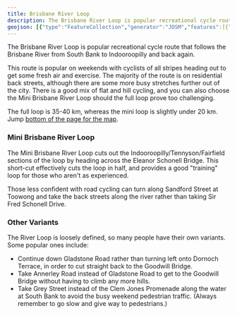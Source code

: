 ```yaml
---
title: Brisbane River Loop
description: The Brisbane River Loop is popular recreational cycle route that follows the Brisbane River from South Bank to Indooroopilly and back again.
geojson: [{"type":"FeatureCollection","generator":"JOSM","features":[{"type":"Feature","properties":{"bicycle":"yes","highway":"path"},"geometry":{"type":"LineString","coordinates":[[153.00460444971935,-27.476878215740534],[153.00855964854864,-27.473668104626174],[153.01168124044978,-27.47149650584036],[153.01232861604288,-27.471181777828072],[153.01256805633076,-27.47099294058924]]}},{"type":"Feature","properties":{"bicycle":"yes","highway":"path"},"geometry":{"type":"LineString","coordinates":[]}},{"type":"Feature","properties":{"bicycle":"3","highway":"residential"},"geometry":{"type":"LineString","coordinates":[[152.97353010135407,-27.50741993008235],[152.97380601370426,-27.508332067251565],[152.9744205457569,-27.508254202178666],[152.9775779532424,-27.51008543413346],[152.9771345453019,-27.511375357422402],[152.98066407250826,-27.511847276797987],[152.98240223163506,-27.513593360884883],[152.98236675899977,-27.514159652474497],[152.9843753745754,-27.516018045818974],[152.98426008851087,-27.51637983558446],[152.9849606730568,-27.51649781025068],[152.98955437932048,-27.52092570121152],[152.99201972746965,-27.522868254301613],[152.9921350135342,-27.523607516503013],[152.9927912572861,-27.524496197464178],[152.99400619504306,-27.52492087432513],[152.9966134337332,-27.524559112658185],[152.99778403069618,-27.524716400485726],[153.0014465802847,-27.524456875449623],[153.00341531154046,-27.524842230585747],[153.00450189965403,-27.524570098981314],[153.0053296367046,-27.52487039083754],[153.00668411551447,-27.524825903206885],[153.00862804343618,-27.524792537472088],[153.00968152695498,-27.523635852405917],[153.01069738606247,-27.52332443511675],[153.0116003719358,-27.523491265917063],[153.012691479866,-27.524002878792952],[153.01325584603677,-27.523702584567413],[153.0129924751571,-27.523346679238077],[153.01333109485958,-27.522857307529225],[153.01226506987027,-27.522723842139715],[153.01294230927527,-27.519476134398012],[153.01287960192292,-27.518197045091558],[153.01343142662327,-27.515349627653148],[153.01178849399273,-27.515160538728747],[153.01127429370374,-27.51431519603292],[153.01012047842121,-27.5140371213577],[153.00985710754156,-27.51437081088361],[153.0091422437252,-27.514337441976572],[153.0085653360839,-27.51392589129077],[153.0073362719786,-27.51374792294975],[153.00663394963271,-27.51315840076352],[153.00595671022768,-27.51304716980805],[153.00405040671743,-27.51392589129077],[153.003523664958,-27.514304073059407],[153.00281308163986,-27.51506978399994],[153.0015094622948,-27.514849561661467],[153.00029452453785,-27.514212487413946],[153.00021471110855,-27.513543948742154],[153.00085321854286,-27.513504622811404],[153.00161736144773,-27.513903645263884],[153.0017929420342,-27.510677923745366],[153.00280880114164,-27.509320867806622],[153.00245763996867,-27.509165139005294],[153.0048028949451,-27.506951541495006],[153.00679698874862,-27.506384230441288],[153.00963136107313,-27.50617287851659],[153.01108617164675,-27.50593927854857],[153.0151119836652,-27.505850287954104],[153.016165467184,-27.505983773818805],[153.01908762980176,-27.505527696445906],[153.02134509448496,-27.5044598005682],[153.0228626124109,-27.50323615713453],[153.02335172975893,-27.502279480973066],[153.02381576416602,-27.50068871034032],[153.0230883588792,-27.49995450075486],[153.02288769535178,-27.499420527070978],[153.02263686594256,-27.499142414751322],[153.022649407413,-27.498786429956752],[153.02293786123366,-27.498374821102818],[153.02290023682227,-27.497907587565535],[153.02234841212191,-27.497273481735554],[153.0224236609447,-27.496961989814483],[153.02276228064719,-27.496861867224094],[153.02392863740016,-27.497062112313813],[153.02417946680944,-27.497629471423156],[153.0245306279824,-27.49770734401386],[153.0247689159212,-27.49746260140044],[153.0247563744507,-27.496872991960856],[153.02550886267844,-27.495793887260227],[153.02461841827562,-27.49494839577404],[153.0226368659426,-27.494036147677228],[153.01869884421737,-27.49044270664413],[153.0186235953946,-27.488551374783547],[153.01889950774475,-27.487716953341245],[153.01798650136354,-27.487198383117892],[153.01624834223676,-27.487056775809062],[153.01435055625143,-27.48740292668695],[153.01179652651416,-27.487182648981463],[153.01089197431554,-27.486836497411183],[153.00975684998787,-27.486883699962107],[153.00730923815632,-27.487324256128424],[153.00610316855816,-27.486757826448013],[153.00427632784331,-27.486569015907115],[153.0040457557143,-27.486757826448013],[153.00339838012115,-27.48981999431117],[152.99943431313312,-27.48962332212644],[152.9991505320512,-27.489544653154194],[152.99686254707822,-27.488396079758946],[152.99672065653724,-27.48807353302081],[152.99681820628413,-27.48757004354119],[152.9971463281601,-27.487271095573476],[152.99766068137112,-27.486507987870894],[152.99777596743564,-27.485524593858507]]}},{"type":"Feature","properties":{"bicycle":"yes","highway":"path"},"geometry":{"type":"LineString","coordinates":[]}},{"type":"Feature","properties":{"bicycle":"yes","highway":"path"},"geometry":{"type":"LineString","coordinates":[[153.01256805633076,-27.47099294058924],[153.01362336722917,-27.470308402885905],[153.0139071483111,-27.470308402885905],[153.01519303133853,-27.46990712018636],[153.01557436216734,-27.469639597574908],[153.0163458919838,-27.469529441016736],[153.01672722281268,-27.46962386093049],[153.0169577949417,-27.469891383580133],[153.0171972352296,-27.46974188570891],[153.01803084215769,-27.470489373037033],[153.01839443666896,-27.470646738144282],[153.01987541919019,-27.472716068397848],[153.01985768287255,-27.47294424311939],[153.0213652698703,-27.475123681304222],[153.02170225990508,-27.475430530149822],[153.02228755838652,-27.47636680724288],[153.02246492156272,-27.476414014280575],[153.0225536031508,-27.476563503099833],[153.02250926235678,-27.47677593423091],[153.02318324242637,-27.477539109359785],[153.02373306827263,-27.47800330607923],[153.02404345383096,-27.478498971603393],[153.02415873989548,-27.479159855499844],[153.02477064285338,-27.48010396847427],[153.0247263020593,-27.480418671000976],[153.0249036652355,-27.48067829990867],[153.02524952342912,-27.480772710268845],[153.0256219860991,-27.480882855586778],[153.02591463533983,-27.48144931548215],[153.0253204686996,-27.48177974907586],[153.0252672597467,-27.48196070038571],[153.02533281564098,-27.482070492543812],[153.0264235991746,-27.481456830986307],[153.0273724921673,-27.48011935164381],[153.02853422097135,-27.47922244463553],[153.02861403440068,-27.47893134166843],[153.02813515382493,-27.478781856062074],[153.02726607426155,-27.478585164165725],[153.02148403471745,-27.470858828674867],[153.01754657220576,-27.46807343842649],[153.01657994289545,-27.467648542200294],[153.0139372315701,-27.467790174457697],[153.01097526652757,-27.468986172929117],[153.00982240588226,-27.469757270325236],[153.00388073947954,-27.47456470485698],[153.00349940865075,-27.47526495196088],[153.00015611277937,-27.4782075147403],[152.99784152333,-27.480843166010047],[152.99644922239682,-27.483046050033376],[152.9960324189328,-27.483565294851175],[152.99526975727514,-27.483832783650463],[152.99354933446602,-27.485217421167548],[152.99322121259004,-27.486546971491133]]}},{"type":"Feature","properties":{"bicycle":"yes","highway":"path"},"geometry":{"type":"LineString","coordinates":[[152.97588789780102,-27.503181730146387],[152.97452087752058,-27.504861456209813],[152.97353010135407,-27.50741993008235]]}},{"type":"Feature","properties":{"bicycle":"yes","highway":"path"},"geometry":{"type":"LineString","coordinates":[[152.99777596743564,-27.485524593858507],[152.99857410172854,-27.4842658367094],[153.00281308163972,-27.47893169365038],[153.00409009650832,-27.478176395880766],[153.0044536910195,-27.478113454166223],[153.00499464870697,-27.477389621864297],[153.00490596711887,-27.4771693241328],[153.00460444971935,-27.476878215740534]]}},{"type":"Feature","properties":{"bicycle":"yes","highway":"path"},"geometry":{"type":"LineString","coordinates":[]}},{"type":"Feature","properties":{"bicycle":"3","highway":"residential"},"geometry":{"type":"LineString","coordinates":[[152.99322121259004,-27.486546971491133],[152.99385085186555,-27.486641376820952],[152.9935315981484,-27.48830919096996]]}},{"type":"Feature","properties":{"bicycle":"yes","highway":"path"},"geometry":{"type":"LineString","coordinates":[]}},{"type":"Feature","properties":{"bicycle":"yes","highway":"path"},"geometry":{"type":"LineString","coordinates":[[152.9935315981484,-27.48830919096996],[152.9939750060889,-27.488828410973603],[152.99391292897727,-27.489984846728245],[152.99436520507655,-27.49074793033687],[152.99433512181736,-27.491763096615735],[152.9944149352466,-27.492156432989898]]}},{"type":"Feature","properties":{"bicycle":"3","highway":"residential"},"geometry":{"type":"LineString","coordinates":[[152.9944149352466,-27.492156432989898],[152.9980597485175,-27.49417029320989],[153.00162474835906,-27.49476815087126],[153.002981576657,-27.494280425128306],[153.00638694964,-27.493832030200167],[153.01172558124364,-27.49465015290579],[153.012216808761,-27.4923999488973],[153.01265134854268,-27.49210888075937],[153.01391062709374,-27.492289815097774],[153.01536500513856,-27.493021416129857],[153.01666862448369,-27.494099142127833],[153.0178746940818,-27.495491517030455],[153.01914284079166,-27.497465984579723],[153.0192183119395,-27.49766203840112],[153.01926251110154,-27.49777685581977],[153.02013607457835,-27.500046111901803],[153.02002078851376,-27.500581008777495],[153.0196128532085,-27.501060840527565],[153.0178746940818,-27.501808115316692],[153.01300607489515,-27.502728436242343],[153.01038109988735,-27.50214635381633],[153.00974259245305,-27.500746196993152],[153.00685278837247,-27.50301486854145],[153.0060375927924,-27.50332634333269],[153.00569897308995,-27.503927042226234],[153.00375504516828,-27.50446099404555],[153.0021371954786,-27.50572911923282],[153.00004276991143,-27.505751366912683],[152.99856287639685,-27.50503943892614],[152.99727110493924,-27.503437584115908],[152.99684469494352,-27.503226226531645],[152.995176679372,-27.50332634333269],[152.9939852396781,-27.502948123828634],[152.993521205271,-27.502347419591683],[152.99179048234717,-27.50239191631427],[152.99083733059206,-27.502102687295853],[152.99004721795296,-27.503648941294248],[152.9866359379872,-27.502803510145327],[152.98335007272607,-27.502558778863747],[152.98238437950047,-27.502703392868636],[152.97987608540797,-27.503893670151502],[152.97784436719311,-27.50373793366894],[152.97588789780102,-27.503181730146387]]}},{"type":"Feature","properties":{"bicycle":"yes","highway":"path"},"geometry":{"type":"LineString","coordinates":[[152.99436520507655,-27.49074793033687],[152.99465771133086,-27.490637791234118],[152.99564221676212,-27.491149556893404],[152.99533495073584,-27.491627944380422],[152.99721617130515,-27.49286284200627],[152.99755479100767,-27.49230102092982],[152.9983323621763,-27.49266815185883],[152.99820694747166,-27.493046406687093],[152.99875877217198,-27.493547036079203],[152.9991287455506,-27.492946280535485],[153.00092844656197,-27.493046406687085],[153.00217005213773,-27.49315209530387],[153.00287864521886,-27.49339128495671],[153.0076005088479,-27.492707089915854],[153.00810843840165,-27.492512399493],[153.00972628809126,-27.492273207930747],[153.01202764792112,-27.492178643681413],[153.012216808761,-27.4923999488973]]}},{"type":"Feature","properties":{"bicycle":"yes","highway":"path"},"geometry":{"type":"LineString","coordinates":[[153.01926251110154,-27.49777685581977],[153.01844888079776,-27.498030348926715],[153.01844261006255,-27.497824543278483],[153.01893172741057,-27.497652111222898],[153.02433083044454,-27.498019224306923],[153.0245816598538,-27.49814159506285],[153.02524635778835,-27.49809709662189],[153.02542820911003,-27.49821946729124],[153.02567276778402,-27.498202780389786],[153.02586088984097,-27.497863479511718],[153.02629357057194,-27.49770217217009],[153.02724672232708,-27.497724421472647],[153.0267764171847,-27.4969456932074],[153.02606155336838,-27.496606388454435],[153.02550886267844,-27.495793887260227]]}}]}]
---
```

The Brisbane River Loop is popular recreational cycle route that follows the Brisbane River from South Bank to Indooroopilly and back again.

This route is popular on weekends with cyclists of all stripes heading out to get some fresh air and exercise. The majority of the route is on residential back streets, although there are some more busy stretches further out of the city. There is a good mix of flat and hill cycling, and you can also choose the Mini Brisbane River Loop should the full loop prove too challenging.

The full loop is <span>35-40 km, whereas the mini loop is slightly under 20 km. Jump <a href="#mapContainer">bottom of the page for the map</a>.</span>

<h3>Mini Brisbane River Loop</h3>
The Mini Brisbane River Loop cuts out the Indooroopilly/Tennyson/Fairfield sections of the loop by heading across the Eleanor Schonell Bridge. This short-cut effectively cuts the loop in half, and provides a good "training" loop for those who aren't as experienced.

Those less confident with road cycling can turn along Sandford Street at Toowong and take the back streets along the river rather than taking Sir Fred Schonell Drive.

<h3>Other Variants</h3>
The River Loop is loosely defined, so many people have their own variants. Some popular ones include:

<ul><li>Continue down Gladstone Road rather than turning left onto Dornoch Terrace, in order to cut straight back to the Goodwill Bridge.</li>
<li>Take Annerley Road instead of Gladstone Road to get to the Goodwill Bridge without having to climb any more hills.</li>
<li>Take Grey Street instead of the Clem Jones Promenade along the water at South Bank to avoid the busy weekend pedestrian traffic. (Always remember to go slow and give way to pedestrians.)</li>
</ul>
